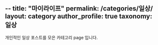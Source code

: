 --
title: "마이라이프"
permalink: /categories/일상/
layout: category
author_profile: true
taxonomy: 일상
---

개인적인 일상 포스트를 모은 카테고리 page 입니다.
